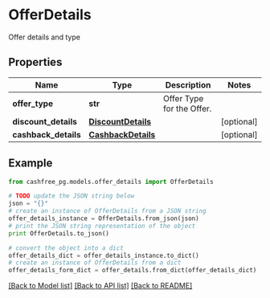 # OfferDetails

Offer details and type

## Properties
Name | Type | Description | Notes
------------ | ------------- | ------------- | -------------
**offer_type** | **str** | Offer Type for the Offer. | 
**discount_details** | [**DiscountDetails**](DiscountDetails.md) |  | [optional] 
**cashback_details** | [**CashbackDetails**](CashbackDetails.md) |  | [optional] 

## Example

```python
from cashfree_pg.models.offer_details import OfferDetails

# TODO update the JSON string below
json = "{}"
# create an instance of OfferDetails from a JSON string
offer_details_instance = OfferDetails.from_json(json)
# print the JSON string representation of the object
print OfferDetails.to_json()

# convert the object into a dict
offer_details_dict = offer_details_instance.to_dict()
# create an instance of OfferDetails from a dict
offer_details_form_dict = offer_details.from_dict(offer_details_dict)
```
[[Back to Model list]](../README.md#documentation-for-models) [[Back to API list]](../README.md#documentation-for-api-endpoints) [[Back to README]](../README.md)


